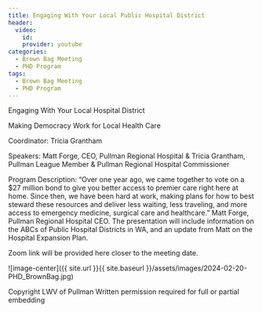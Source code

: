 ```yaml
---
title: Engaging With Your Local Public Hospital District
header:
  video:
    id: 
    provider: youtube
categories:
  - Brown Bag Meeting
  - PHD Program
tags:
  - Brown Bag Meeting
  - PHD Program
---
```


Engaging With Your Local Hospital District

Making Democracy Work for Local Health Care

Coordinator: Tricia Grantham

Speakers: Matt Forge, CEO, Pullman Regional Hospital & Tricia Grantham, Pullman League Member & Pullman Regional Hospital Commissioner

Program Description: “Over one year ago, we came together to vote on a $27 million bond to give you better access to premier care right here at home. Since then, we have been hard at work, making plans for how to best steward these resources and deliver less waiting, less traveling, and more access to emergency medicine, surgical care and healthcare.” Matt Forge, Pullman Regional Hospital CEO. The presentation will include information on the ABCs of Public Hospital Districts in WA, and an update from Matt on the Hospital Expansion Plan.

Zoom link will be provided here closer to the meeting date.

![image-center]({{ site.url }}{{ site.baseurl }}/assets/images/2024-02-20-PHD_BrownBag.jpg)

Copyright LWV of Pullman
Written permission required for full or partial embedding

<!---change the title to whatever you want the post to be titled
change the ID out to the end of the youtube link https://youtu.be/r61ARK4Qv9c -->
